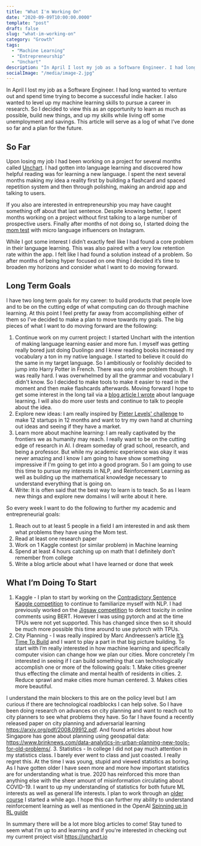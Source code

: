 ```yaml
---
title: "What I'm Working On"
date: "2020-09-09T10:00:00.0000"
template: "post"
draft: false
slug: "what-im-working-on"
category: "Growth"
tags:
  - "Machine Learning"
  - "Entrepreneurship"
  - "Unchart"
description: "In April I lost my job as a Software Engineer. I had long wanted to venture out and spend time trying to become a successful indie hacker. I also wanted to level up my machine learning skills to pursue a career in research. So I decided"
socialImage: "/media/image-2.jpg"
---
```

In April I lost my job as a Software Engineer. I had long wanted to venture out and spend time trying to become a successful indie hacker. I also wanted to level up my machine learning skills to pursue a career in research. So I decided to view this as an opportunity to learn as much as possible, build new things, and up my skills while living off some unemployment and savings. This article will serve as a log of what I’ve done so far and a plan for the future.

## So Far

Upon losing my job I had been working on a project for several months called [Unchart](https://unchart.io). I had gotten into language learning and discovered how helpful reading was for learning a new language. I spent the next several months making my idea a reality first by building a flashcard and spaced repetition system and then through polishing, making an android app and talking to users.

If you also are interested in entrepreneurship you may have caught something off about that last sentence. Despite knowing better, I spent months working on a project without first talking to a large number of prospective users. Finally after months of not doing so, I started doing the [mom test](http://momtestbook.com/) with micro language influencers on Instagram. 

While I got some interest I didn’t exactly feel like I had found a core problem in their language learning. This was also paired with a very low retention rate within the app. I felt like I had found a solution instead of a problem. So after months of being hyper focused on one thing I decided it’s time to broaden my horizons and consider what I want to do moving forward.

## Long Term Goals
I have two long term goals for my career: to build products that people love and to be on the cutting edge of what computing can do through machine learning. At this point I feel pretty far away from accomplishing either of them so I’ve decided to make a plan to move towards my goals. The big pieces of what I want to do moving forward are the following:

  1. Continue work on my current project: I started Unchart with the intention of making language learning easier and more fun. I myself was getting really bored just doing Duolingo and I knew reading books increased my vocabulary a ton in my native language. I started to believe it could do the same in my target language. So I ambitiously or foolishly decided to jump into Harry Potter in French. There was only one problem though. It was really hard. I was overwhelmed by all the grammar and vocabulary I didn't know. So I decided to make tools to make it easier to read in the moment and then make flashcards afterwards. Moving forward I hope to get some interest in the long tail via a [blog article I wrote](https://blog.unchart.io/posts/how-to-learn-a-language-on-your-own) about language learning. I will also do more user tests and continue to talk to people about the idea.
  2. Explore new ideas: I am really inspired by [Pieter Levels' challenge](https://levels.io/12-startups-12-months/) to make 12 startups in 12 months and want to try my own hand at churning out ideas and seeing if they have a market.
  3. Learn more about machine learning: I am really captivated by the frontiers we as humanity may reach. I really want to be on the cutting edge of research in AI. I dream someday of grad school, research, and being a professor. But while my academic experience was okay it was never amazing and I know I am going to have show something impressive if I'm going to get into a good program. So I am going to use this time to pursue my interests in NLP, and Reinforcement Learning as well as building up the mathematical knowledge necessary to understand everything that is going on.
  4. Write: It is often said that the best way to learn is to teach. So as I learn new things and explore new domains I will write about it here.

So every week I want to do the following to further my academic and entrepreneurial goals:
  1. Reach out to at least 5 people in a field I am interested in and ask them what problems they have using the Mom test.
  2. Read at least one research paper
  3. Work on 1 Kaggle contest (or similar problem) in Machine learning
  4. Spend at least 4 hours catching up on math that I definitely don’t remember from college
  5. Write a blog article about what I have learned or done that week

## What I’m Doing To Start
  1. Kaggle - I plan to start by working on the [Contradictory Sentence Kaggle competition](https://www.kaggle.com/c/contradictory-my-dear-watson) to continue to familiarize myself with NLP. I had previously worked on the [Jigsaw competition](https://www.kaggle.com/c/jigsaw-unintended-bias-in-toxicity-classification) to detect toxicity in online comments using BERT. However I was using pytorch and at the time TPUs were not yet supported. This has changed since then so it should be much more possible this time around to use pytorch with TPUs.
  2. City Planning - I was really inspired by Marc Andreessen’s article [It’s Time To Build](https://a16z.com/2020/04/18/its-time-to-build/) and I want to play a part in that big picture building. To start with I’m really interested in how machine learning and specifically computer vision can change how we plan our cities. More concretely I'm interested in seeing if I can build something that can technologically accomplish one or more of the following goals:
    1. Make cities greener thus effecting the climate and mental health of residents in cities.
    2. Reduce sprawl and make cities more human centered.
    3. Makes cities more beautiful.

  I understand the main blockers to this are on the policy level but I am curious if there are technological roadblocks I can help solve. So I have been doing research on advances on city planning and want to reach out to city planners to see what problems they have. So far I have found a recently released paper on city planning and adversarial learning https://arxiv.org/pdf/2008.09912.pdf. And found articles about how Singapore has gone about planning using geospatial data: https://www.brinknews.com/data-analytics-in-urban-planning-new-tools-for-old-problems/. 
  3. Statistics - In college I did not pay much attention in my statistics class. I barely ever went to class and just coasted. I really regret this. At the time I was young, stupid and viewed statistics as boring. As I have gotten older I have seen more and more how important statistics are for understanding what is true. 2020 has reinforced this more than anything else with the sheer amount of misinformation circulating about COVID-19. I want to up my understanding of statistics for both future ML interests as well as general life interests. I plan to work through an [older course](https://courses.edx.org/courses/course-v1:HarvardX+STAT110x+2T2017/course/) I started a while ago. I hope this can further my ability to understand reinforcement learning as well as mentioned in the OpenAI [Spinning up in RL guide](https://spinningup.openai.com/en/latest/spinningup/spinningup.html#the-right-background)

In summary there will be a lot more blog articles to come! Stay tuned to seem
what I'm up to and learning and if you're interested in checking out my current
project visit https://unchart.io
